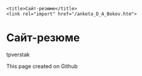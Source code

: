 <!DOCTYPE html>
<html>
  <head>
    <meta charset="utf-8">
<meta name="viewport" content="width=device-width">
<meta name="viewport" content="width=device-width, initial-scale=1.0, maximum-scale=1.0, user-scalable=no">

    <title>Сайт-резюме</title>
    <link rel="import" href="/anketa_D_A_Bokov.htm">
  </head>
  <body>
    <h1>Сайт-резюме</h1>
    <div id="wrapper">
    	<div class="content">
	        <p class="big">tpverstak</p>
	        <p>This page created on Github</p>
        </div>
    </div>
</body>
</html>
